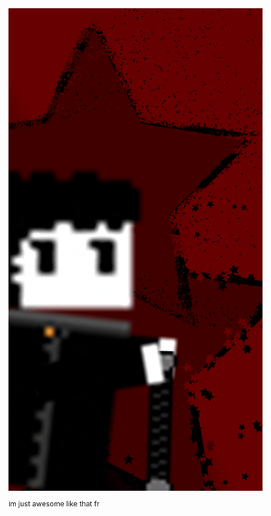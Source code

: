 
<img src="https://github.com/IscamKids/Lunar/blob/main/lunar%20promo.jpg">


im just awesome like that fr
